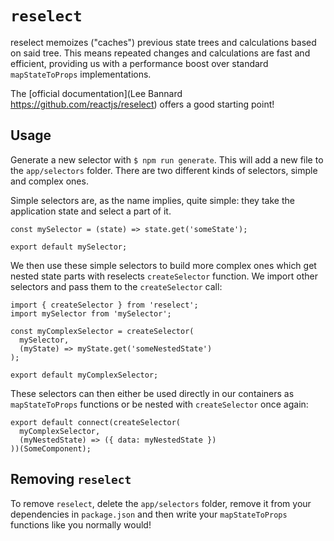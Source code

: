 # `reselect`

reselect memoizes ("caches") previous state trees and calculations based on said
tree. This means repeated changes and calculations are fast and efficient,
providing us with a performance boost over standard `mapStateToProps`
implementations.

The [official documentation](Lee Bannard
https://github.com/reactjs/reselect) offers a good starting point!

## Usage

Generate a new selector with `$ npm run generate`. This will add a new file to the `app/selectors` folder. There are two different kinds of selectors, simple and complex ones.

Simple selectors are, as the name implies, quite simple: they take the application state and select a part of it.

```JS
const mySelector = (state) => state.get('someState');

export default mySelector;
```

We then use these simple selectors to build more complex ones which get nested state parts with reselects `createSelector` function. We import other selectors and pass them to the `createSelector` call:

```JS
import { createSelector } from 'reselect';
import mySelector from 'mySelector';

const myComplexSelector = createSelector(
  mySelector,
  (myState) => myState.get('someNestedState')
);

export default myComplexSelector;
```

These selectors can then either be used directly in our containers as `mapStateToProps` functions or be nested with `createSelector` once again:

```JS
export default connect(createSelector(
  myComplexSelector,
  (myNestedState) => ({ data: myNestedState })
))(SomeComponent);
```

## Removing `reselect`

To remove `reselect`, delete the `app/selectors` folder, remove it from your dependencies in `package.json` and then write your `mapStateToProps` functions like you normally would!

